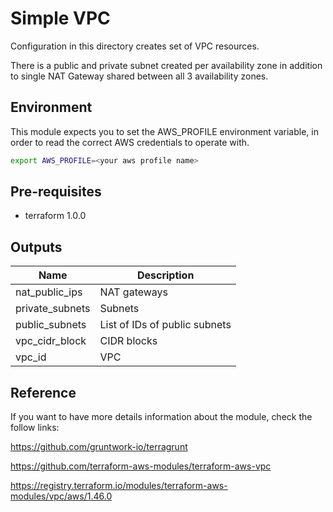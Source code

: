 # Simple VPC

Configuration in this directory creates set of VPC resources.

There is a public and private subnet created per availability zone in addition to single NAT Gateway shared between all 3 availability zones.


## Environment

This module expects you to set the AWS_PROFILE environment variable, in order to read the correct AWS  credentials to operate with.

```bash
export AWS_PROFILE=<your aws profile name>
```


## Pre-requisites
- terraform 1.0.0


## Outputs

| Name | Description |
|------|-------------|
| nat_public_ips | NAT gateways |
| private_subnets | Subnets |
| public_subnets | List of IDs of public subnets |
| vpc_cidr_block | CIDR blocks |
| vpc_id | VPC |



## Reference

If you want to have more details information about the module, check the follow links:

https://github.com/gruntwork-io/terragrunt


https://github.com/terraform-aws-modules/terraform-aws-vpc

https://registry.terraform.io/modules/terraform-aws-modules/vpc/aws/1.46.0
